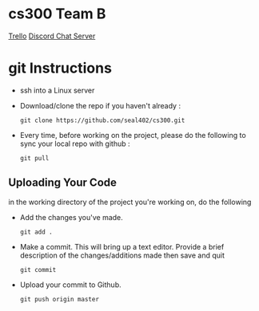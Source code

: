 # cs300 Team B

[Trello](https://trello.com/b/CwbQSw9w/frupal)
[Discord Chat Server](https://discord.gg/kvqNDBd)

# git Instructions

* ssh into a Linux server
* Download/clone the repo if you haven't already :

    `git clone https://github.com/seal402/cs300.git`

* Every time, before working on the project, please do the following to sync your local repo with github :
    
    `git pull`

## Uploading Your Code

in the working directory of the project you're working on, do the following
*  Add the changes you've made.

    `git add .`

*  Make a commit. This will bring up a text editor. Provide a brief description of the changes/additions made then save and quit

    `git commit`

*  Upload your commit to Github.

    `git push origin master`

